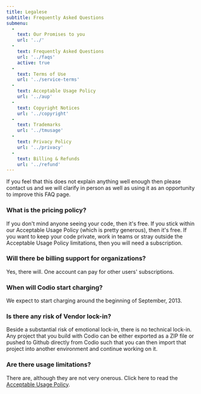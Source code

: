 ```yaml
---
title: Legalese
subtitle: Frequently Asked Questions
submenu:
  -
    text: Our Promises to you
    url: '../'
  -
    text: Frequently Asked Questions
    url: '../faqs'
    active: true
  -
    text: Terms of Use
    url: '../service-terms'
  -
    text: Acceptable Usage Policy
    url: '../aup'
  -
    text: Copyright Notices
    url: '../copyright'
  -
    text: Trademarks
    url: '../tmusage'
  -
    text: Privacy Policy
    url: '../privacy'
  -
    text: Billing & Refunds
    url: '../refund'    
---
```


If you feel that this does not explain anything well enough then please contact us and we will clarify in person as well as using it as an opportunity to improve this FAQ page.


### <a id="pricing"></a>What is the pricing policy?
If you don't mind anyone seeing your code, then it's free. If you stick within our Acceptable Usage Policy (which is pretty generous), then it's free. If you want to keep your code private, work in teams or stray outside the Acceptable Usage Policy limitations, then you will need a subscription.

### <a id="organizations"></a>Will there be billing support for organizations?
Yes, there will. One account can pay for other users' subscriptions.

### <a id="golive"></a>When will Codio start charging?
We expect to start charging around the beginning of September, 2013.

### <a id="lockin"></a>Is there any risk of Vendor lock-in?
Beside a substantial risk of emotional lock-in, there is no technical lock-in. Any project that you build with Codio can be either exported as a ZIP file or pushed to Github directly from Codio such that you can then import that project into another environment and continue working on it.

### <a id="limitations"></a>Are there usage limitations?
There are, although they are not very onerous. Click here to read the [Acceptable Usage Policy](/legal/aup).

